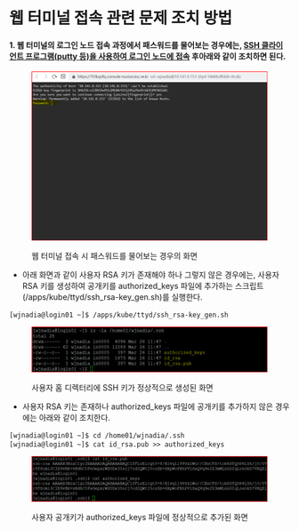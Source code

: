 # 웹 터미널 접속 관련 문제 조치 방법

#### &#x20;1. 웹 터미널의 로그인 노드 접속 과정에서 패스워드를 물어보는 경우에는, [SSH 클라이언트 프로그램(putty 등)을 사용하여 로그인 노드에 접속](https://docs-ksc.gitbook.io/beginner/undefined-1/undefined-1) 후아래와 같이 조치하면 된다.&#x20;

<figure><img src="../.gitbook/assets/ttyd-7.png" alt=""><figcaption><p>웹 터미널 접속 시 패스워드를 물어보는 경우의 화면</p></figcaption></figure>

* 아래 화면과  같이 사용자  RSA 키가 존재해야 하나 그렇지  않은 경우에는, 사용자  RSA 키를  생성하여 공개키를 authorized\_keys 파일에 추가하는 스크립트(/apps/kube/ttyd/ssh\_rsa-key\_gen.sh)를 실행한다.

```
[wjnadia@login01 ~]$ /apps/kube/ttyd/ssh_rsa-key_gen.sh 
```

<figure><img src="../.gitbook/assets/ttyd-8.png" alt=""><figcaption><p>사용자 홈 디렉터리에 SSH 키가 정상적으로 생성된 화면</p></figcaption></figure>

* 사용자 RSA 키는 존재하나  authorized\_keys 파일에 공개키를 추가하지 않은 경우에는 아래와 같이 조치한다.

```
[wjnadia@login01 ~]$ cd /home01/wjnadia/.ssh
[wjnadia@login01 ~]$ cat id_rsa.pub >> authorized_keys 
```

<figure><img src="../.gitbook/assets/ttyd-9 (1).png" alt=""><figcaption><p>사용자 공개키가 authorized_keys 파일에 정상적으로 추가된 화면</p></figcaption></figure>

